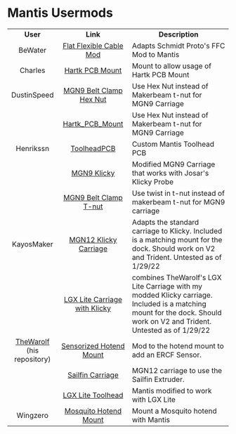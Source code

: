 Mantis Usermods
============
<TABLE>
<TR align="CENTER"><TD><B>User</TD><TD><B>Link</TD><TD><B>Description</TD></TR>
<TR><TD align="CENTER">BeWater</TD><TD align="CENTER"><a href="BeWater/">Flat Flexible Cable Mod</A></TD><TD> Adapts Schmidt Proto's FFC Mod to Mantis</TD></TR>
<TR><TD align="CENTER">Charles</TD><TD align="CENTER"><a href="Charles/">Hartk PCB Mount</A></TD><TD>Mount to allow usage of Hartk PCB Mount</TD></TR>
<TR><TD align="CENTER">DustinSpeed</TD><TD align="CENTER"><a href="DustinSpeed/belt_clamp_nut_block.stl">MGN9 Belt Clamp Hex Nut</A></TD><TD>Use Hex Nut instead of Makerbeam t-nut for MGN9 Carriage</TD></TR>
<TR><TD></TD><TD align="CENTER"><a href="DustinSpeed/Hartk_PCB_Mount/">Hartk_PCB_Mount</A></TD><TD>Use Hex Nut instead of Makerbeam t-nut for MGN9 Carriage</TD></TR>
<TR><TD align="CENTER">Henrikssn</TD><TD align="CENTER"><a href="Henrikssn/Toolhead_PCB/">ToolheadPCB</TD></A><TD>Custom Mantis Toolhead PCB</TD></TR>
<TR><TD align="CENTER"></TD><TD align="CENTER"><a href="Henrikssn/MGN9_Klicky">MGN9 Klicky</A></TD><TD>Modified MGN9 Carriage that works with Josar's Klicky Probe</TD></TR>
<TR><TD align="CENTER"></TD><TD align="CENTER"><a href="Henrikssn/belt_clamp_t_nut_by_Henrikssn.stl">MGN9 Belt Clamp T-nut</A></TD><TD>Use twist in t-nut instead of makerbeam t-nut for MGN9 carriage</TD></TR>
<TR><TD align="CENTER">KayosMaker</TD><TD align="CENTER"><a href="KayosMaker/MGN12_Klicky">MGN12 Klicky Carriage</A></TD><TD> Adapts the standard carriage to Klicky.  Included is a matching mount for the dock.  Should work on V2 and Trident.  Untested as of 1/29/22</TD></TR>
<TR><TD align="CENTER"></TD><TD align="CENTER"><a href="KayosMaker/LGX_Lite_Carriage_Klicky">LGX Lite Carriage with Klicky</A></TD><TD> combines TheWarolf's LGX Lite Carriage with my modded Klicky carriage.  Included is a matching mount for the dock.  Should work on V2 and Trident.  Untested as of 1/29/22</TD></TR>
<TR><TD align="CENTER"><a href="https://github.com/TheWarolf/Voron-Personal-Mods/tree/main/V2/Long_Mantis_Toolhead">TheWarolf</A><BR>(his repository)</TD><TD align="CENTER"><a href="https://github.com/TheWarolf/Voron-Personal-Mods/tree/main/V2/Long_Mantis_Toolhead/Sensorized_Hotend_Mount">Sensorized Hotend Mount</A></TD><TD>Mod to the hotend mount to add an ERCF Sensor. </TD></TR>
<TR><TD align="CENTER"></TD><TD align="CENTER"><a href="https://github.com/TheWarolf/Voron-Personal-Mods/tree/main/V2/Long_Mantis_Toolhead/Sailfin_Mount">Sailfin Carriage</A></TD><TD>MGN12 carriage to use the Sailfin Extruder. </TD></TR>
<TR><TD align="CENTER"></TD><TD align="CENTER"><a href="https://github.com/TheWarolf/Voron-Personal-Mods/tree/main/V2/Long_Mantis_Toolhead/LGX_Lite_Toolhead">LGX Lite Toolhead</A></TD><TD>Mantis modified to work with LGX Lite</TD></TR>
<TR><TD align="CENTER">Wingzero</TD><TD align="CENTER"><a href="Wingzero/">Mosquito Hotend Mount</A></TD><TD>Mount a Mosquito hotend with Mantis</TD></TR>
</TABLE>
